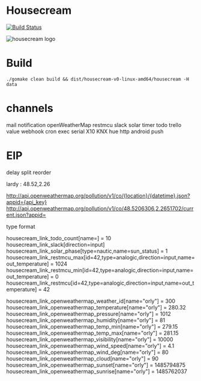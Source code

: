 # Housecream

[![Build Status](https://img.shields.io/travis/n0rad/housecream/master.svg)](https://travis-ci.org/n0rad/housecream)

![housecream logo](http://housecream.org/img/logo/Housecream.jpg)



# Build

```
./gomake clean build && dist/housecream-v0-linux-amd64/housecream -H data
```

# channels
mail
notification
openWeatherMap
restmcu
slack
solar
timer
todo
trello
value
webhook
cron
exec
serial
X10
KNX
hue
http
android push


# EIP
delay
split
reorder

lardy : 48.52,2.26

http://api.openweathermap.org/pollution/v1/co/{location}/{datetime}.json?appid={api_key}
http://api.openweathermap.org/pollution/v1/co/48.5206306,2.2651702/current.json?appid=

type
format

housecream_link_todo_count[name=] = 10
housecream_link_slack[direction=input] 
housecream_link_solar_phase[type=nautic,name=sun_status] = 1
housecream_link_restmcu_max[id=42,type=analogic,direction=input,name=out_temperature] = 1024
housecream_link_restmcu_min[id=42,type=analogic,direction=input,name=out_temperature] = 0
housecream_link_restmcu[id=42,type=analogic,direction=input,name=out_temperature] = 42

housecream_link_openweathermap_weather_id[name="orly"] = 300
housecream_link_openweathermap_temperature[name="orly"] = 280.32
housecream_link_openweathermap_pressure[name="orly"] = 1012
housecream_link_openweathermap_humidity[name="orly"] = 81
housecream_link_openweathermap_temp_min[name="orly"] = 279.15
housecream_link_openweathermap_temp_max[name="orly"] = 281.15
housecream_link_openweathermap_visibility[name="orly"] = 10000
housecream_link_openweathermap_wind_speed[name="orly"] = 4.1
housecream_link_openweathermap_wind_deg[name="orly"] = 80
housecream_link_openweathermap_cloud[name="orly"] = 90
housecream_link_openweathermap_sunset[name="orly"] = 1485794875
housecream_link_openweathermap_sunrise[name="orly"] = 1485762037








 


















